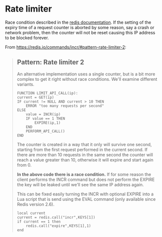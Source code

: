 # Rate limiter

Race condition described in the [redis documentation](https://redis.io/commands/incr/#pattern-rate-limiter-2). If the setting of the expiry time of a request counter is aborted by some reason, say a crash or network problem, then the counter will not be reset causing this IP address to be blocked forever.

From https://redis.io/commands/incr/#pattern-rate-limiter-2:
> ## Pattern: Rate limiter 2
> An alternative implementation uses a single counter, but is a bit more complex to get it right without race conditions. We'll examine different variants.
>
> ```
> FUNCTION LIMIT_API_CALL(ip):
> current = GET(ip)
> IF current != NULL AND current > 10 THEN
>     ERROR "too many requests per second"
> ELSE
>     value = INCR(ip)
>     IF value == 1 THEN
>         EXPIRE(ip,1)
>     END
>     PERFORM_API_CALL()
> END
> ```
> The counter is created in a way that it only will survive one second, starting from the first request performed in the current second. If there are more than 10 requests in the same second the counter will reach a value greater than 10, otherwise it will expire and start again from 0.
>
> **In the above code there is a race condition.** If for some reason the client performs the INCR command but does not perform the EXPIRE the key will be leaked until we'll see the same IP address again.
>
> This can be fixed easily turning the INCR with optional EXPIRE into a Lua script that is send using the EVAL command (only available since Redis version 2.6).
>
> ```
> local current
> current = redis.call("incr",KEYS[1])
> if current == 1 then
>     redis.call("expire",KEYS[1],1)
> end
> ```

